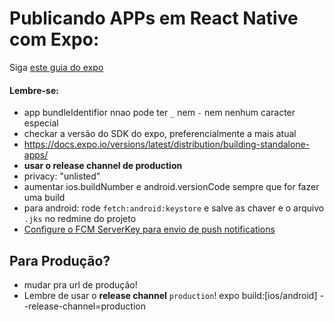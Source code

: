 # Publicando APPs em React Native com Expo:

Siga [este guia do expo](https://docs.expo.io/distribution/app-stores/)

#### Lembre-se:
- app bundleIdentifior nnao pode ter `_` nem `-` nem nenhum caracter especial
- checkar a versão do SDK do expo, preferencialmente a mais atual
- https://docs.expo.io/versions/latest/distribution/building-standalone-apps/
- **usar o release channel de production**
- privacy: "unlisted"
- aumentar ios.buildNumber e android.versionCode sempre que for fazer uma build
- para android: rode `fetch:android:keystore` e salve as chaver e o arquivo `.jks` no redmine do projeto
- [Configure o FCM ServerKey para envio de push notifications](https://docs.expo.io/guides/using-fcm/#uploading-server-credentials) 

## Para Produção?
- mudar pra url de produção!
- Lembre de usar o **release channel** `production`!
    expo build:[ios/android] --release-channel=production

